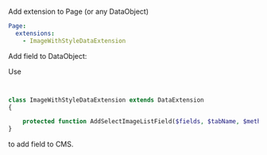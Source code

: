 Add extension to Page (or any DataObject)

```yml
Page:
  extensions:
    - ImageWithStyleDataExtension
```

Add field to DataObject:


Use

```php


class ImageWithStyleDataExtension extends DataExtension
{

    protected function AddSelectImageListField($fields, $tabName, $methodName, $folderName = '')
}

```

to add field to CMS.
